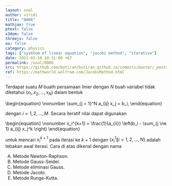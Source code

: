 ```yaml
---
layout: soal
author: viridi
title: "0006"
mathjax: true
ptext: false
x3dom: false
threejs: false
oo: false
category: physics
tags: ["sysmtem of linear equation", "jacobi method", "iterative"]
date: 2021-03-10 10:31:00 +07
permalink: /soal/0006
src: https://github.com/butiran/butiran.github.io/commits/master/_posts/soal/00/2021-03-10-jacobi-method.md
ref: https://mathworld.wolfram.com/JacobiMethod.html
---
```

Terdapat suatu $M$ buath persamaan linier dengan $N$ buah variabel tidak diketahui $(x_1, x_2, \dots, x_N)$ dalam bentuk

\begin{equation} \nonumber
\sum_{j = 1}^N a_{ij} x_j = b_i,
\end{equation}

dengan $i = 1, 2, \dots, M$. Secara iteratif nilai dapat digunakan

\begin{equation} \nonumber
x_i^{k+1} = \frac{1}{a_{ii}} \left(b_i - \sum_{j \ne 1} a_{ij} x_j^k \right)
\end{equation}

untuk mencari $x_i^{k+1}$ pada iterasi ke $k+1$ dengan $\{x_i^1 \| i = 1, 2, \dots, N\}$ adalah tebakan awal iterasi. Cara di atas dikenal dengan nama

<ol type="A">
<li>Metode Newton-Raphson.
<li>Metode Gauss-Seidel.
<li>Metode eliminasi Gauss.
<li>Metode Jacobi.
<li>Metode Runge-Kutta.
